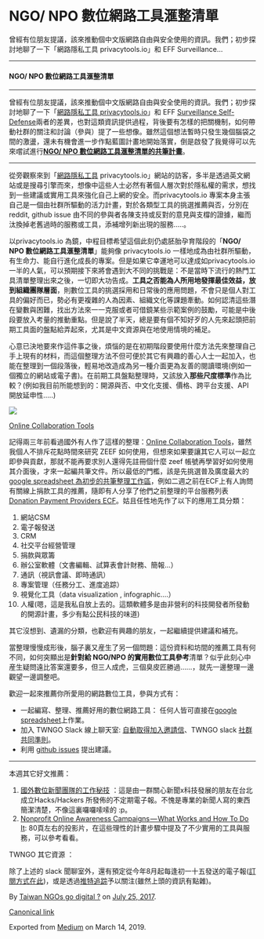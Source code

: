 NGO/ NPO 數位網路工具滙整清單
===================

曾經有位朋友提議，該來推動個中文版網路自由與安全使用的資訊。我們；初步探討地聊了一下「網路隱私工具 privacytools.io」和 EFF Surveillance…

* * *

#### NGO/ NPO 數位網路工具滙整清單

* * *

曾經有位朋友提議，該來推動個中文版網路自由與安全使用的資訊。我們；初步探討地聊了一下「[網路隱私工具 privacytools.io](https://privacytools.twngo.xyz)」和 EFF [Surveillance Self-Defense](https://ssd.eff.org/)兩者的差異，也對這類資訊提供過程，背後要有怎樣的把關機制，如何帶動社群的關注和討論（參與）提了一些想像。雖然這個想法暫時只發生幾個腦袋之間的激盪，還未有機會進一步作點藍圖計畫地開始落實，倒是啟發了我覺得可以先來嚐試進行[**NGO/ NPO 數位網路工具滙整清單的共筆計畫**](https://github.com/twngo/digital-tools)。

* * *

從旁觀察來到「[網路隱私工具](https://privacytools.twngo.xyz) privacytools.io」網站的訪客，多半是透過英文網站或是搜尋引擎而來，想像中這些人士必然有著個人層次對於隱私權的需求，想找到一些建議或實用工具來強化自己上網的安全。而privacytools.io 專案本身主張自己是一個由社群所驅動的活力計畫，對於各類型工具的挑選推薦與否，分別在reddit, github issue 由不同的參與者各陳支持或反對的意見與支橕的證據，繼而汰換掉老舊過時的服務或工具，添補增列新出現的服務…..。

以privacytools.io 為鏡，中程目標希望這個此刻仍處胚胎孕育階段的「**NGO/ NPO 數位網路工具滙整清單**」能夠像 privacytools.io 一樣地成為由社群所驅動，有生命力、能自行進化成長的專案。但是如果它幸運地可以達成如privacytools.io 一半的人氣，可以預期接下來將會遇到大不同的挑戰是：不是當時下流行的熱門工具清單整理出來之後，一切即大功告成。**工具之否能為人所用地發揮最佳效益，放到組織團隊層面**，則數位工具的挑選採用和日常後的應用問題，不會只是個人對工具的偏好而已，勢必有更複雜的人為因素、組織文化等課題牽動。如何認清這些潛在變數與困難，找出方法來一一克服或者可借鏡某些示範案例的鼓勵，可能是中後段要放入考量的推動重點。但是說了半天，總是要有個不知好歹的人先來起頭把前期工具面的盤點給弄起來，尤其是中文資源與在地使用情境的補足。

心意已決地要來作這件事之後，煩惱的是在初期階段要使用什麼方法先來整理自己手上現有的材料，而這個整理方法不但可便於其它有興趣的善心人士一起加入，也能在整理到一個段落後，輕易地改造成為另一種介面更為友善的閱讀環境(例如一個獨立的網站或電子書)。在前期工具盤點整理時，又該放入**那些尺度標準**作為比較？(例如我目前所能想到的：開源與否、中文化支援、價格、跨平台支援、API 開放延申性…..)

![](https://cdn-images-1.medium.com/max/800/1*S5O4JM1jtNiwyFhLOFCdrw.png)

[Online Collaboration Tools](https://online-collaboration-tools.zeef.com/robin.good)

記得兩三年前看過國外有人作了這樣的整理：[Online Collaboration Tools](https://online-collaboration-tools.zeef.com/robin.good)，雖然我個人不排斥花點時間來研究 ZEEF 如何使用，但想來如果要讓其它人可以一起立即參與貢獻，那就不能再要求別人還得先註冊個什麼 zeef 帳號再學習好如何使用其介面後，才來一起編共筆文件。所以最低的門檻，該是先挑選普及廣度最大的[google spreadsheet 為初步的共筆整理工作區](https://docs.google.com/spreadsheets/d/1O6M9WpVCP9WqrA3fTTHdkewadncKgXzspvATsqChAEA/edit#gid=239670452)，例如二週之前在ECF上有人詢問有關線上捐款工具的推薦，隨即有人分享了他們之前整理的平台服務列表 [Donation Payment Providers ECF](https://docs.google.com/spreadsheets/d/1aUgR0D4dagE5RMV5plKXZ7HZlfB_lkAOgU56w_pfwA0/edit#gid=0)。姑且任性地先作了以下的應用工具分類：

1.  網站CSM
2.  電子報發送
3.  CRM
4.  社交平台經營管理
5.  捐款與眾籌
6.  辦公室軟體（文書編輯、試算表會計財務、簡報…）
7.  通訊（視訊會議、即時通訊）
8.  專案管理（任務分工、進度追踪）
9.  視覺化工具（data visualization , infographic….）
10.  人權(嗯，這是我私自放上去的。這類軟體多是由非營利的科技開發者所發動的開源計畫，多少有點公民科技的味道)

其它沒想到、遺漏的分類，也歡迎有興趣的朋友，一起繼續提供建議和補充。

當整理慢慢成形後，腦子裏又産生了另一個問題：這份資料和坊間的推薦工具有何不同，如何突顯出是**針對給 NGO/NPO 的實用數位工具參考**清單？似乎此刻心中産生疑問遠比答案還要多，但三人成虎，三個臭皮匠勝過……，就先一邊整理一邊觀望一邊調整吧。

歡迎一起來推薦你所愛用的網路數位工具，參與方式有：

*   一起編寫、整理、推薦好用的數位網路工具： 任何人皆可直接在[google spreadsheet](https://docs.google.com/spreadsheets/d/1O6M9WpVCP9WqrA3fTTHdkewadncKgXzspvATsqChAEA/edit#gid=239670452)上作業。
*   加入 TWNGO Slack 線上聊天室: [自動取得加入邀請信](https://publicslack.com/slacks/twngo/invites/new)、TWNGO slack [社群共同準則](https://github.com/twngo/digital-strategy/wiki/Code_of_Conduct)。
*   利用 [github issues](https://github.com/twngo/digital-tools/issues) 提出建議。

* * *

本週其它好文推薦：

1.  [國外數位新聞團隊的工作秘技](https://github.com/hackshackerstaipei/newsletter/blob/master/20170719.md) ：這是由一群關心新聞x科技發展的朋友在台北成立Hacks/Hackers 所發佈的不定期電子報。不愧是專業的新聞人寫的東西簡潔清楚，不像這裏囉囉嗦嗦的 :p。
2.  [Nonprofit Online Awareness Campaigns — What Works and How To Do It](https://www.slideshare.net/juliagulia77/nonprofit-online-awareness-campaigns-what-works-and-how-to-do-it): 80頁左右的投影片，在這些理性的計畫步驟中提及了不少實用的工具與服務，可以參考看看。

TWNGO 其它資源 ：

除了上述的 slack 聞聊室外，還有預定從今年8月起每逢初一十五發送的電子報([訂閱方式在此](https://www.getrevue.co/profile/twngo))，或是透過[推特追踪](https:://twitter.com/ngonewstw)予以關注(雖然上頭的資訊有點雜)。

By [Taiwan NGOs go digital ?](https://medium.com/@twngo) on [July 25, 2017](https://medium.com/p/755d9d4bb29).

[Canonical link](https://medium.com/@twngo/ngo-npo-%E6%95%B8%E4%BD%8D%E7%B6%B2%E8%B7%AF%E5%B7%A5%E5%85%B7%E6%BB%99%E6%95%B4%E6%B8%85%E5%96%AE-755d9d4bb29)

Exported from [Medium](https://medium.com) on March 14, 2019.